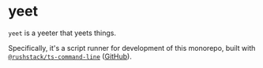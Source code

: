# yeet

`yeet` is a yeeter that yeets things.

Specifically, it's a script runner for development of this monorepo, built with
[`@rushstack/ts-command-line`][ts-command-line-npm]
([GitHub](ts-command-line-github)).

[ts-command-line-npm]: https://www.npmjs.com/package/@rushstack/ts-command-line
[ts-command-line-github]:
  https://github.com/microsoft/rushstack/tree/main/libraries/ts-command-line
